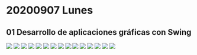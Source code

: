 
# 20200907 Lunes

## 01 Desarrollo de aplicaciones gráficas con Swing

<img src="images/M3-01-01.png">

<img src="images/M3-01-02.png">

<img src="images/M3-01-03.png">

<img src="images/M3-01-04.png">

<img src="images/M3-01-05.png">

<img src="images/M3-01-06.png">

<img src="images/M3-01-07.png">

<img src="images/M3-01-08.png">

<img src="images/M3-01-09.png">

<img src="images/M3-01-10.png">

<img src="images/M3-01-11.png">

<img src="images/M3-01-12.png">

<img src="images/M3-01-13.png">

<img src="images/M3-01-14.png">

<img src="images/M3-01-15.png">
